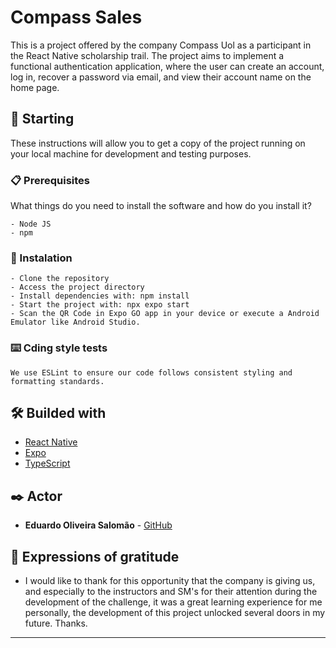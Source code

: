 # Compass Sales

This is a project offered by the company Compass Uol as a participant in the React Native scholarship trail. The project aims to implement a functional authentication application, where the user can create an account, log in, recover a password via email, and view their account name on the home page.

## 🚀 Starting

These instructions will allow you to get a copy of the project running on your local machine for development and testing purposes.

### 📋 Prerequisites

What things do you need to install the software and how do you install it?

```
- Node JS
- npm
```

### 🔧 Instalation


```
- Clone the repository
- Access the project directory
- Install dependencies with: npm install
- Start the project with: npx expo start
- Scan the QR Code in Expo GO app in your device or execute a Android Emulator like Android Studio.
```

### ⌨️ Cding style tests

```
We use ESLint to ensure our code follows consistent styling and formatting standards.
```
## 🛠️ Builded with

* [React Native](https://reactnative.dev/docs/getting-started)
* [Expo](https://maven.apache.org/)
* [TypeScript](https://www.typescriptlang.org)

## ✒️ Actor

* **Eduardo Oliveira Salomão** - [GitHub]([https://github.com/linkParaPerfil](https://github.com/EduSalomao))


## 🎁 Expressions of gratitude

* I would like to thank for this opportunity that the company is giving us, and especially to the instructors and SM's for their attention during the development of the challenge, it was a great learning experience for me personally, the development of this project unlocked several doors in my future. Thanks.



---
